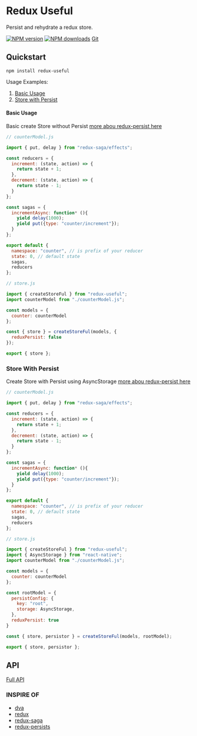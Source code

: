 # Redux Useful

Persist and rehydrate a redux store.

[![NPM version](https://img.shields.io/npm/v/redux-useful.svg?style=flat)](https://www.npmjs.com/package/redux-useful)
[![NPM downloads](http://img.shields.io/npm/dm/redux-useful.svg?style=flat)](https://www.npmjs.com/package/redux-useful)
[Git](https://github.com/barrydevp/redux-useful)

## Quickstart
`npm install redux-useful`

Usage Examples:
1. [Basic Usage](#basic-usage)
2. [Store with Persist](#store-with-persist)

#### Basic Usage
Basic create Store without Persist [more abou redux-persist here](https://github.com/rt2zz/redux-persist)

```js
// counterModel.js

import { put, delay } from "redux-saga/effects";

const reducers = {
  increment: (state, action) => {
    return state + 1;
  },
  decrement: (state, action) => {
    return state - 1;
  }
};

const sagas = {
  incrementAsync: function* (){
    yield delay(1000);
    yield put({type: "counter/increment"});
  }
};

export default {
  namespace: "counter", // is prefix of your reducer
  state: 0, // default state
  sagas,
  reducers
};

```

```js
// store.js

import { createStoreFul } from "redux-useful";
import counterModel from "./counterModel.js";

const models = {
  counter: counterModel
};

const { store } = createStoreFul(models, {
  reduxPersist: false
});

export { store };

```

### Store With Persist
Create Store with Persist using AsyncStorage [more abou redux-persist here](https://github.com/rt2zz/redux-persist)

```js
// counterModel.js

import { put, delay } from "redux-saga/effects";

const reducers = {
  increment: (state, action) => {
    return state + 1;
  },
  decrement: (state, action) => {
    return state - 1;
  }
};

const sagas = {
  incrementAsync: function* (){
    yield delay(1000);
    yield put({type: "counter/increment"});
  }
};

export default {
  namespace: "counter", // is prefix of your reducer
  state: 0, // default state
  sagas,
  reducers
};

```

```js
// store.js

import { createStoreFul } from "redux-useful";
import { AsyncStorage } from "react-native";
import counterModel from "./counterModel.js";

const models = {
  counter: counterModel
};

const rootModel = {
  persistConfig: {
    key: "root",
    storage: AsyncStorage,
  },
  reduxPersist: true
}

const { store, persistor } = createStoreFul(models, rootModel);

export { store, persistor };

```

## API
[Full API](#)

### INSPIRE OF

* [dva](https://github.com/dvajs/dva/)
* [redux](https://redux.js.org/)
* [redux-saga](https://redux-saga.js.org/)
* [redux-persists](https://github.com/rt2zz/redux-persist/)